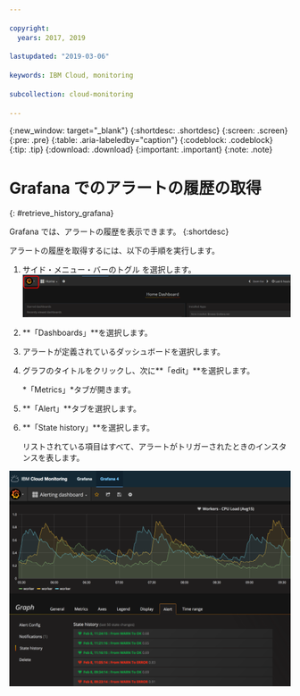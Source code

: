 ```yaml
---

copyright:
  years: 2017, 2019

lastupdated: "2019-03-06"

keywords: IBM Cloud, monitoring

subcollection: cloud-monitoring

---
```


{:new_window: target="_blank"}
{:shortdesc: .shortdesc}
{:screen: .screen}
{:pre: .pre}
{:table: .aria-labeledby="caption"}
{:codeblock: .codeblock}
{:tip: .tip}
{:download: .download}
{:important: .important}
{:note: .note}


# Grafana でのアラートの履歴の取得
{: #retrieve_history_grafana}

Grafana では、アラートの履歴を表示できます。 
{:shortdesc}


アラートの履歴を取得するには、以下の手順を実行します。

1. サイド・メニュー・バーのトグル を選択します。![Grafana サイド・メニュー・バー](images/grafana_settings.gif "Grafana サイド・メニュー・バー")
2. **「Dashboards」**を選択します。
3. アラートが定義されているダッシュボードを選択します。
4. グラフのタイトルをクリックし、次に**「edit」**を選択します。
    
    *「Metrics」*タブが開きます。 

5. **「Alert」**タブを選択します。
6. **「State history」**を選択します。

    リストされている項目はすべて、アラートがトリガーされたときのインスタンスを表します。

![照会にアラートが定義されている Grafana ダッシュボードの表示](images/alerthistory.png "照会にアラートが定義されている Grafana ダッシュボードの表示")


